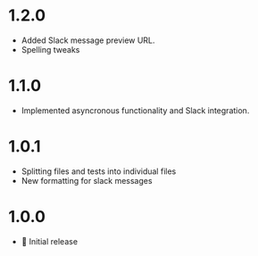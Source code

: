 # 1.2.0
 - Added Slack message preview URL.
 - Spelling tweaks


# 1.1.0
 - Implemented asyncronous functionality and Slack integration.


# 1.0.1
 - Splitting files and tests into individual files
 - New formatting for slack messages


# 1.0.0
 - 🎉 Initial release
